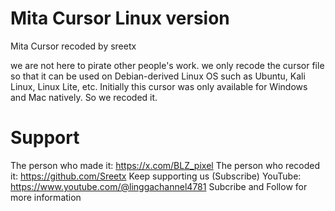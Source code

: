 # Mita Cursor Linux version
Mita Cursor recoded by sreetx


we are not here to pirate other people's work. we only recode the cursor file so that it can be used on Debian-derived Linux OS such as Ubuntu, Kali Linux, Linux Lite, etc.
Initially this cursor was only available for Windows and Mac natively. So we recoded it.

# Support

The person who made it: https://x.com/BLZ_pixel
The person who recoded it: https://github.com/Sreetx
Keep supporting us (Subscribe)
YouTube: https://www.youtube.com/@linggachannel4781
Subcribe and Follow for more information
